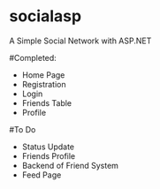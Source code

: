 # socialasp
A Simple Social Network with ASP.NET

#Completed:
- Home Page
- Registration
- Login
- Friends Table
- Profile

#To Do
- Status Update
- Friends Profile
- Backend of Friend System
- Feed Page
